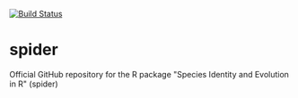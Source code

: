 [![Build Status](https://travis-ci.org/boopsboops/spider.svg?branch=master)](https://travis-ci.org/boopsboops/spider)

# spider
Official GitHub repository for the R package "Species Identity and Evolution in R" (spider)
